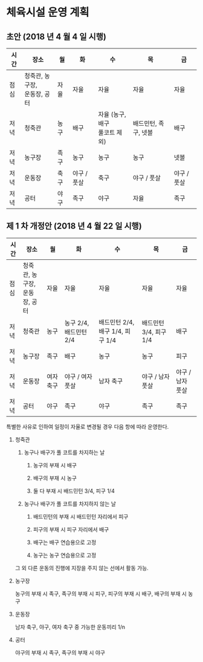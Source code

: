 # 체육시설 운영 계획

## 초안 (2018 년 4 월 4 일 시행)

| 시간 | 장소                            | 월   | 화          | 수                               | 목                   | 금          |
| ---- | ------------------------------- | ---- | ----------- | -------------------------------- | -------------------- | ----------- |
| 점심 | 청죽관, 농구장,<br>운동장, 공터 | 자율 | 자율        | 자율                             | 자율                 | 자율        |
| 저녁 | 청죽관                          | 농구 | 배구        | 자율 (농구, 배구<br>풀코트 제외) | 배드민턴, 족구, 넷볼 | 배구        |
| 저녁 | 농구장                          | 족구 | 농구        | 농구                             | 농구                 | 넷볼        |
| 저녁 | 운동장                          | 축구 | 야구 / 풋살 | 축구                             | 야구 / 풋살          | 야구 / 풋살 |
| 저녁 | 공터                            | 야구 | 족구        | 야구                             | 자율                 | 족구        |

## 제 1 차 개정안 (2018 년 4 월 22 일 시행)

| 시간 | 장소                            | 월        | 화                     | 수                               | 목                     | 금               |
| ---- | ------------------------------- | --------- | ---------------------- | -------------------------------- | ---------------------- | ---------------- |
| 점심 | 청죽관, 농구장,<br>운동장, 공터 | 자율      | 자율                   | 자율                             | 자율                   | 자율             |
| 저녁 | 청죽관                          | 농구      | 농구 2/4, 배드민턴 2/4 | 배드민턴 2/4, 배구 1/4, 피구 1/4 | 배드민턴 3/4, 피구 1/4 | 배구             |
| 저녁 | 농구장                          | 족구      | 배구                   | 농구                             | 농구                   | 피구             |
| 저녁 | 운동장                          | 여자 축구 | 야구 / 여자 풋살       | 남자 축구                        | 야구 / 남자 풋살       | 야구 / 남자 풋살 |
| 저녁 | 공터                            | 야구      | 족구                   | 야구                             | 족구                   | 족구             |

특별한 사유로 인하여 일정이 자율로 변경될 경우 다음 항에 따라 운영한다.

1.  청죽관

    1.  농구나 배구가 풀 코트를 차지하는 날

        1.  농구의 부재 시 배구

        1.  배구의 부재 시 농구

        1.  둘 다 부재 시 배드민턴 3/4, 피구 1/4

    1.  농구나 배구가 풀 코트를 차지하지 않는 날

        1.  배드민턴의 부재 시 배드민턴 자리에서 피구

        1.  피구의 부재 시 피구 자리에서 배구

        1.  배구는 배구 연습용으로 고정

        1.  농구는 농구 연습용으로 고정

    그 외 다른 운동의 진행에 지장을 주지 않는 선에서 활동 가능.

1.  농구장

    농구의 부재 시 족구, 족구의 부재 시 피구, 피구의 부재 시 배구, 배구의 부재 시 농구

1.  운동장

    남자 축구, 야구, 여자 축구 중 가능한 운동끼리 1/n

1.  공터

    야구의 부재 시 족구, 족구의 부재 시 야구
